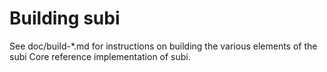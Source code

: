 Building subi
=============

See doc/build-*.md for instructions on building the various
elements of the subi Core reference implementation of subi.
